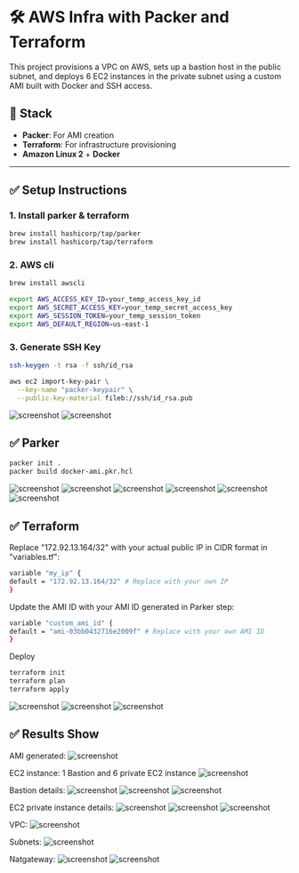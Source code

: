 
# 🛠️ AWS Infra with Packer and Terraform

This project provisions a VPC on AWS, sets up a bastion host in the public subnet, and deploys 6 EC2 instances in the private subnet using a custom AMI built with Docker and SSH access.

## 🔧 Stack

- **Packer**: For AMI creation
- **Terraform**: For infrastructure provisioning
- **Amazon Linux 2** + **Docker**

---

## ✅ Setup Instructions

### 1. Install parker & terraform
```bash
brew install hashicorp/tap/parker
brew install hashicorp/tap/terraform
```

### 2. AWS cli
```bash
brew install awscli

export AWS_ACCESS_KEY_ID=your_temp_access_key_id
export AWS_SECRET_ACCESS_KEY=your_temp_secret_access_key
export AWS_SESSION_TOKEN=your_temp_session_token
export AWS_DEFAULT_REGION=us-east-1
```

### 3. Generate SSH Key

```bash
ssh-keygen -t rsa -f ssh/id_rsa

aws ec2 import-key-pair \
  --key-name "packer-keypair" \
  --public-key-material fileb://ssh/id_rsa.pub
```
![screenshot](screenshots/keypair.png)
![screenshot](screenshots/push_keypair.png)

## ✅ Parker
```bash
packer init .
packer build docker-ami.pkr.hcl
```
![screenshot](screenshots/parker1.png)
![screenshot](screenshots/parker2.png)
![screenshot](screenshots/parker3.png)
![screenshot](screenshots/parker4.png)
![screenshot](screenshots/parker5.png)
![screenshot](screenshots/parker6.png)


## ✅ Terraform
Replace "172.92.13.164/32" with your actual public IP in CIDR format in "variables.tf":
```bash
variable "my_ip" {
default = "172.92.13.164/32" # Replace with your own IP
}
```
Update the AMI ID with your AMI ID generated in Parker step:
```bash
variable "custom_ami_id" {
default = "ami-03bb0432716e2009f" # Replace with your own AMI ID
}
```
Deploy
```bash
terraform init
terraform plan
terraform apply
```
![screenshot](screenshots/terraform1.png)
![screenshot](screenshots/terraform2.png)
![screenshot](screenshots/terraform3.png)

## ✅ Results Show
AMI generated:
![screenshot](screenshots/AMI.png)

EC2 instance: 1 Bastion and 6 private EC2 instance
![screenshot](screenshots/EC2.png)

Bastion details:
![screenshot](screenshots/Bastion.png)
![screenshot](screenshots/Bastion_details.png)
![screenshot](screenshots/Bastion_decurity.png)

EC2 private instance details:
![screenshot](screenshots/PrivateEC2.png)
![screenshot](screenshots/PrivateEC2_details.png)
![screenshot](screenshots/PrivateEC2_decurity.png)

VPC:
![screenshot](screenshots/VPC.png)

Subnets:
![screenshot](screenshots/Subnets.png)

Natgateway:
![screenshot](screenshots/Natgateway.png)
![screenshot](screenshots/Natgateway2.png)
